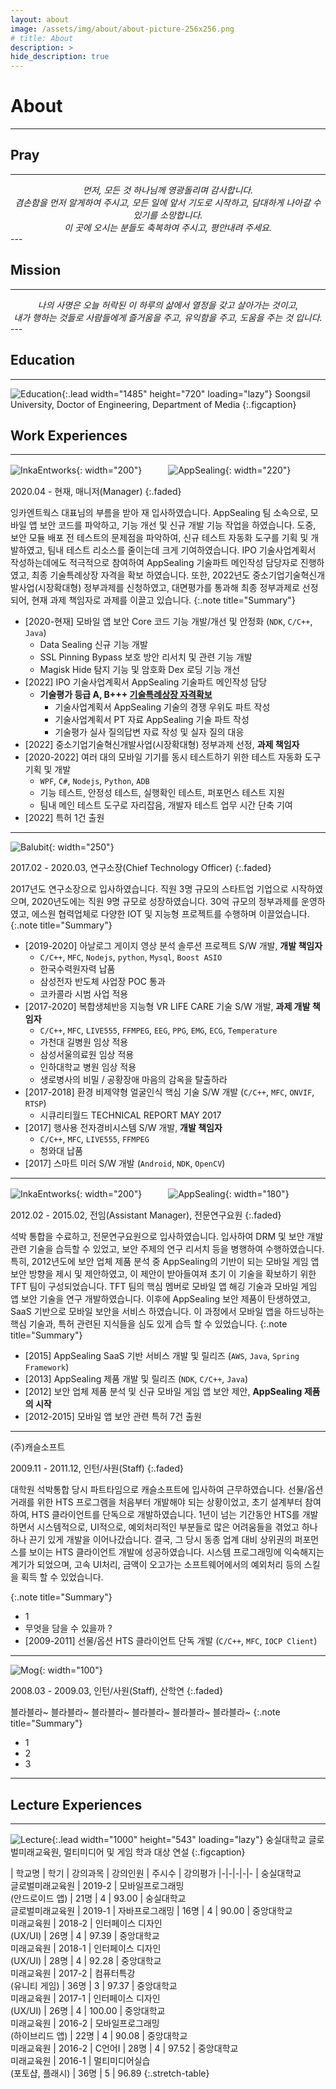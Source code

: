 ```yaml
---
layout: about
image: /assets/img/about/about-picture-256x256.png
# title: About
description: >
hide_description: true
---
```


# About
<!--author-->
* * *

## Pray
---
<center><i>
먼저, 모든 것 하나님께 영광돌리며 감사합니다.<br>
겸손함을 먼저 알게하여 주시고, 모든 일에 앞서 기도로 시작하고, 담대하게 나아갈 수 있기를 소망합니다.<br>
이 곳에 오시는 분들도 축복하여 주시고, 평안내려 주세요.
</i></center>
---

## Mission
---
<center><i>
나의 사명은 오늘 허락된 이 하루의 삶에서 열정을 갖고 살아가는 것이고,<br>
내가 행하는 것들로 사람들에게
즐거움을 주고,
유익함을 주고,
도움을 주는 것 입니다. 
</i></center>
---

## Education
---
![Education](/assets/img/about/education.jpg){:.lead width="1485" height="720" loading="lazy"}
Soongsil University, Doctor of Engineering, Department of Media
{:.figcaption}

## Work Experiences
---

![InkaEntworks](https://pds.saramin.co.kr/company/logo/201905/23/prxn50_wa9b-2rxicy_logo.png){: width="200"}　　　![AppSealing](https://resources.appsealing.com/4-svc/wp-content/uploads/2019/09/13145928/appsealing-new-logo-new.png){: width="220"}

2020.04 - 현재, 매니저(Manager)
{:.faded}

잉카엔트웍스 대표님의 부름을 받아 재 입사하였습니다. AppSealing 팀 소속으로, 모바일 앱 보안 코드를 파악하고, 기능 개선 및 신규 개발 기능 작업을 하였습니다.
도중, 보안 모듈 배포 전 테스트의 문제점을 파악하여, 신규 테스트 자동화 도구를 기획 및 개발하였고, 팀내 테스트 리소스를 줄이는데 크게 기여하였습니다.
IPO 기술사업계획서 작성하는데에도 적극적으로 참여하여 AppSealing 기술파트 메인작성 담당자로 진행하였고, 최종 기술특례상장 자격을 확보 하였습니다.
또한, 2022년도 중소기업기술혁신개발사업(시장확대형) 정부과제를 신청하였고, 대면평가를 통과해 최종 정부과제로 선정되어, 현재 과제 책임자로 과제를 이끌고 있습니다.
{:.note title="Summary"}

- [2020-현재] 모바일 앱 보안 Core 코드 기능 개발/개선 및 안정화 (`NDK`, `C/C++`, `Java`)
  - Data Sealing 신규 기능 개발
  - SSL Pinning Bypass 보호 방안 리서치 및 관련 기능 개발
  - Magisk Hide 탐지 기능 및 암호화 Dex 로딩 기능 개선
- [2022] IPO 기술사업계획서 AppSealing 기술파트 메인작성 담당
  - **기술평가 등급 A, B+++ [기술특례상장 자격확보](https://www.etnews.com/20220629000182)**
    - 기술사업계획서 AppSealing 기술의 경쟁 우위도 파트 작성
    - 기술사업계획서 PT 자료 AppSealing 기술 파트 작성
    - 기술평가 실사 질의답변 자료 작성 및 실자 질의 대응
- [2022] 중소기업기술혁신개발사업(시장확대형) 정부과제 선정, **과제 책임자**
- [2020-2022] 여러 대의 모바일 기기를 동시 테스트하기 위한 테스트 자동화 도구 기획 및 개발 
  - `WPF`, `C#`, `Nodejs`, `Python`, `ADB`
  - 기능 테스트, 안정성 테스트, 실행확인 테스트, 퍼포먼스 테스트 지원
  - 팀내 메인 테스트 도구로 자리잡음, 개발자 테스트 업무 시간 단축 기여
- [2022] 특허 1건 출원

---

![Balubit](/assets/img/about/blaubit.png){: width="250"}

2017.02 - 2020.03, 연구소장(Chief Technology Officer)
{:.faded}

2017년도 연구소장으로 입사하였습니다. 직원 3명 규모의 스타트업 기업으로 시작하였으며, 2020년도에는 직원 9명 규모로 성장하였습니다. 30억 규모의 정부과제를 운영하였고, 에스원 협력업체로 다양한 IOT 및 지능형 프로젝트를 수행하며 이끌었습니다.
{:.note title="Summary"}

- [2019-2020] 아날로그 게이지 영상 분석 솔루션 프로젝트 S/W 개발, **개발 책임자** 
  - `C/C++`, `MFC`, `Nodejs`, `python`, `Mysql`, `Boost ASIO`
  - 한국수력원자력 납품
  - 삼성전자 반도체 사업장 POC 통과
  - 코카콜라 시범 사업 적용
- [2017-2020] 복합생체반응 지능형 VR LIFE CARE 기술 S/W 개발, **과제 개발 책임자** 
  - `C/C++`, `MFC`, `LIVE555`, `FFMPEG`, `EEG`, `PPG`, `EMG`, `ECG`, `Temperature`
  - 가천대 길병원 임상 적용
  - 삼성서울의료원 임상 적용
  - 인하대학교 병원 임상 적용
  - 생로병사의 비밀 / 공황장애 마음의 감옥을 탈출하라
- [2017-2018] 환경 비제약형 얼굴인식 핵심 기술 S/W 개발 (`C/C++`, `MFC`, `ONVIF`, `RTSP`)
  - 시큐리티월드 TECHNICAL REPORT MAY 2017
- [2017] 행사용 전자경비시스템 S/W 개발, **개발 책임자** 
  - `C/C++`, `MFC`, `LIVE555`, `FFMPEG`
  - 청와대 납품
- [2017] 스마트 미러 S/W 개발 (`Android`, `NDK`, `OpenCV`)

---

![InkaEntworks](https://pds.saramin.co.kr/company/logo/201905/23/prxn50_wa9b-2rxicy_logo.png){: width="200"}　　　![AppSealing](/assets/img/about/appsealing.png){: width="180"}

2012.02 - 2015.02, 전임(Assistant Manager), 전문연구요원
{:.faded}

석박 통합을 수료하고, 전문연구요원으로 입사하였습니다. 입사하여 DRM 및 보안 개발 관련 기술을 습득할 수 있었고, 보안 주제의 연구 리서치 등을 병행하여 수행하였습니다. 특히, 2012년도에 보안 업체 제품 분석 중 AppSealing의 기반이 되는 모바일 게임 앱 보안 방향을 제시 및 제안하였고, 이 제안이 받아들여져 초기 이 기술을 확보하기 위한 TFT 팀이 구성되었습니다. TFT 팀의 핵심 멤버로 모바일 앱 해깅 기술과 모바일 게임 앱 보안 기술을 연구 개발하였습니다. 이후에 AppSealing 보안 제품이 탄생하였고, SaaS 기반으로 모바일 보안을 서비스 하였습니다. 이 과정에서 모바일 앱을 하드닝하는 핵심 기술과, 특허 관련된 지식들을 심도 있게 습득 할 수 있었습니다.
{:.note title="Summary"}

- [2015] AppSealing SaaS 기반 서비스 개발 및 릴리즈 (`AWS`, `Java`, `Spring Framework`)
- [2013] AppSealing 제품 개발 및 릴리즈 (`NDK`, `C/C++`, `Java`)
- [2012] 보안 업체 제품 분석 및 신규 모바일 게임 앱 보안 제안, **AppSealing 제품의 시작** 
- [2012-2015] 모바일 앱 보안 관련 특허 7건 출원

---

(주)캐슬소프트

2009.11 - 2011.12, 인턴/사원(Staff)
{:.faded}

대학원 석박통합 당시 파트타임으로 캐슬소프트에 입사하여 근무하였습니다. 선물/옵션 거래를 위한 HTS 프로그램을 처음부터 개발해야 되는 상황이었고, 초기 설계부터 참여하여, HTS 클라이언트를 단독으로 개발하였습니다. 1년이 넘는 기간동안 HTS를 개발하면서 시스템적으로, UI적으로, 예외처리적인 부분들로 많은 어려움들을 겪었고 하나하나 끈기 있게 개발을 이어나갔습니다. 결국, 그 당시 동종 업계 대비 상위권의 퍼포먼스를 보이는 HTS 클라이언트 개발에 성공하였습니다. 시스템 프로그래밍에 익숙해지는 계기가 되었으며, 고속 UI처리, 금액이 오고가는 소프트웨어에서의 예외처리 등의 스킬을 획득 할 수 있었습니다.

{:.note title="Summary"}

- 1
- 무엇을 담을 수 있을까 ?
- [2009-2011] 선물/옵션 HTS 클라이언트 단독 개발 (`C/C++`, `MFC`, `IOCP Client`)

---

![Mog](assets/img/about/mog.png){: width="100"}

2008.03 - 2009.03, 인턴/사원(Staff), 산학연
{:.faded}

블라블라~ 블라블라~ 블라블라~ 블라블라~ 블라블라~ 블라블라~ 
{:.note title="Summary"}

- 1
- 2
- 3

---

## Lecture Experiences
---
![Lecture](/assets/img/about/lecture.png){:.lead width="1000" height="543" loading="lazy"}
숭실대학교 글로벌미래교육원, 멀티미디어 및 게임 학과 대상 연설
{:.figcaption}

| 학교명 | 학기 | 강의과목 | 강의인원 | 주시수 | 강의평가
|-|-|-|-|-
| 숭실대학교<br/>글로벌미래교육원 | 2019-2 | 모바일프로그래밍<br/>(안드로이드 앱) | 21명 | 4 | 93.00
| 숭실대학교<br/>글로벌미래교육원 | 2019-1 | 자바프로그래밍 | 16명 | 4 | 90.00
| 중앙대학교<br/>미래교육원 | 2018-2 | 인터페이스 디자인<br/>(UX/UI) | 26명 | 4 | 97.39
| 중앙대학교<br/>미래교육원 | 2018-1 | 인터페이스 디자인<br/>(UX/UI) | 28명 | 4 | 92.28
| 중앙대학교<br/>미래교육원 | 2017-2 | 컴퓨터특강<br/>(유니티 게임) | 36명 | 3 | 97.37
| 중앙대학교<br/>미래교육원 | 2017-1 | 인터페이스 디자인<br/>(UX/UI) | 26명 | 4 | 100.00
| 중앙대학교<br/>미래교육원 | 2016-2 | 모바일프로그래밍<br/>(하이브리드 앱) | 22명 | 4 | 90.08
| 중앙대학교<br/>미래교육원 | 2016-2 | C언어I | 28명 | 4 | 97.52
| 중앙대학교<br/>미래교육원 | 2016-1 | 멀티미디어실습<br/>(포토샵, 플래시) | 36명 | 5 | 96.89
{:.stretch-table}